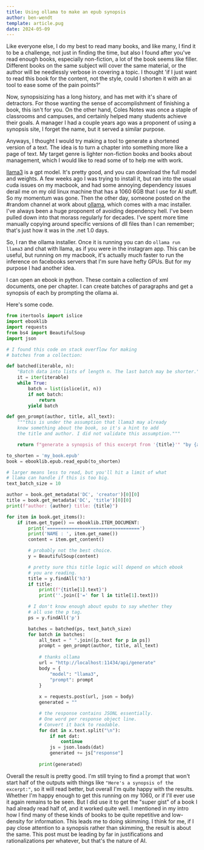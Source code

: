 ```yaml
---
title: Using ollama to make an epub synopsis
author: ben-wendt
template: article.pug
date: 2024-05-09
---
```


Like everyone else, I do my best to read many books, and like
many, I find it to be a challenge, not just in finding the time,
but also I found after you've read enough books, especially
non-fiction, a lot of the book seems like filler. Different
books on the same subject will cover the same material, or the
author will be needlessly verbose in covering a topic. I thought
'if I just want to read this book for the content, not the style,
could I shorten it with an ai tool to ease some of the pain
points?'

<span class="more"></span>

Now, synopsisizing has a long history, and has met with it's
share of detractors. For those wanting the sense of accomplishment
of finishing a book, this isn't for you. On the other hand, Coles
Notes was once a staple of classrooms and campuses, and certainly
helped many students achieve their goals. A manager I had a couple
years ago was a proponent of using a synopsis site, I forget the
name, but it served a similar purpose.

Anyways, I thought I would try making a tool to generate a
shortened version of a text. The idea is to turn a chapter
into something more like a page of text. My target genre
is lighter non-fiction books and books about management,
which I would like to read some of to help me with work.

[llama3](https://github.com/meta-llama/llama3) is a gpt model.
It's pretty good, and you can download the full model and
weights. A few weeks ago I was trying to install it, but ran 
into the usual cuda issues on my macbook, and had some annoying
dependency issues derail me on my old linux machine that has a
1060 6GB that I use for AI stuff. So my momentum was gone. Then
the other day, someone posted on the #random channel at work
about [ollama](https://github.com/ollama/ollama/), which comes
with a mac installer. I've always been a huge proponent of 
avoiding dependency hell. I've been pulled down into that morass
regularly for decades. I've spent more time manually copying
around specific versions of dll files than I can remember; that's
just how it was in the .net 1.0 days.

So, I ran the ollama installer. Once it is running you can do
`ollama run llama3` and chat with llama, as if you were in the
instagram app. This can be useful, but running on my macbook, it's
actually much faster to run the inference on facebooks servers
that I'm sure have hefty GPUs. But for my purpose I had another
idea.

I can open an ebook in python. These contain a collection of 
xml documents, one per chapter. I can create batches of paragraphs
and get a synopsis of each by prompting the ollama ai.

Here's some code.

```python
from itertools import islice
import ebooklib
import requests
from bs4 import BeautifulSoup
import json

# I found this code on stack overflow for making
# batches from a collection:

def batched(iterable, n):
    "Batch data into lists of length n. The last batch may be shorter."
    it = iter(iterable)
    while True:
        batch = list(islice(it, n))
        if not batch:
            return
        yield batch

def gen_prompt(author, title, all_text):
    """this is under the assumption that llama3 may already
    know something about the book, so it's a hint to add
    the title and author. I did not validate this assumption."""

    return f"generate a synopsis of this excerpt from '{title}'" "by {author} with no preamble and without referencing the " "author or the excerpt: {all_text}"

to_shorten = 'my_book.epub'
book = ebooklib.epub.read_epub(to_shorten)

# larger means less to read, but you'll hit a limit of what
# llama can handle if this is too big.
text_batch_size = 10

author = book.get_metadata('DC', 'creator')[0][0]
title = book.get_metadata('DC', 'title')[0][0]
print(f"author: {author} title: {title}")

for item in book.get_items():
    if item.get_type() == ebooklib.ITEM_DOCUMENT:
        print('==================================')
        print('NAME : ', item.get_name())
        content = item.get_content()

        # probably not the best choice.
        y = BeautifulSoup(content)

        # pretty sure this title logic will depend on which ebook
        # you are reading.
        title = y.findAll('h3')
        if title:
            print(f"{title[1].text}")
            print(''.join(['=' for l in title[1].text]))

        # I don't know enough about epubs to say whether they
        # all use the p tag.
        ps = y.findAll('p')

        batches = batched(ps, text_batch_size)
        for batch in batches:
            all_text = " ".join([p.text for p in ps])
            prompt = gen_prompt(author, title, all_text)
            
            # thanks ollama
            url = "http://localhost:11434/api/generate"
            body = {
                "model": "llama3",
                "prompt": prompt
            }
            
            x = requests.post(url, json = body)
            generated = ""

            # the response contains JSONL essentially.
            # One word per response object line.
            # Convert it back to readable.
            for dat in x.text.split("\n"):
                if not dat:
                    continue
                js = json.loads(dat)
                generated += js["response"]
                
            print(generated)
```

Overall the result is pretty good. I'm still trying to find a
prompt that won't start half of the outputs with things like
`"Here's a synopsis of the excerpt:"`, so it will read better,
but overall I'm quite happy with the results. Whether I'm happy
enough to get this running on my 1060, or if I'll ever use it
again remains to be seen. But I did use it to get the "super gist"
of a book I had already read half of, and it worked quite well. I
mentioned in my intro how I find many of these kinds of books to
be quite repetitive and low-density for information. This leads
me to doing skimming. I think for me, if I pay close attention to
a synopsis rather than skimming, the result is about the same.
This post must be leading by far in justifications and
rationalizations per whatever, but that's the nature of AI.
